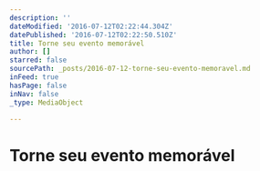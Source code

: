 ```yaml
---
description: ''
dateModified: '2016-07-12T02:22:44.304Z'
datePublished: '2016-07-12T02:22:50.510Z'
title: Torne seu evento memorável
author: []
starred: false
sourcePath: _posts/2016-07-12-torne-seu-evento-memoravel.md
inFeed: true
hasPage: false
inNav: false
_type: MediaObject

---
```

# **Torne seu evento memorável**